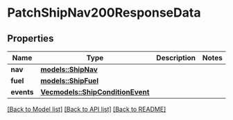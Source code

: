 # PatchShipNav200ResponseData

## Properties

Name | Type | Description | Notes
------------ | ------------- | ------------- | -------------
**nav** | [**models::ShipNav**](ShipNav.md) |  | 
**fuel** | [**models::ShipFuel**](ShipFuel.md) |  | 
**events** | [**Vec<models::ShipConditionEvent>**](ShipConditionEvent.md) |  | 

[[Back to Model list]](../README.md#documentation-for-models) [[Back to API list]](../README.md#documentation-for-api-endpoints) [[Back to README]](../README.md)


